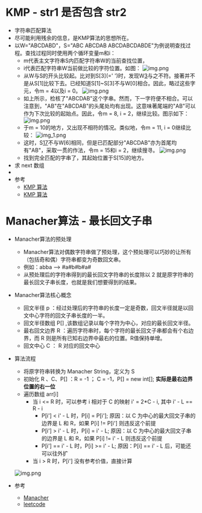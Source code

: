# KMP - str1 是否包含 str2

- 字符串匹配算法
- 尽可能利用残余的信息，是KMP算法的思想所在。
- 以W="ABCDABD"，S="ABC ABCDAB ABCDABCDABDE"为例说明查找过程。查找过程同时使用两个循环变量m和i：
    - m代表主文字符串S内匹配字符串W的当前查找位置，
    - i代表匹配字符串W当前做比较的字符位置。如图：
      ![img.png](../../../../../../resources/image/algoruthm/kmp-1.png)
    - 从W与S的开头比较起。比对到S[3](=' ')时，发现W[3](='D')与之不符。接著并不是从S[1]比较下去。已经知道S[1]~S[3]不与W[0]相合。因此，略过这些字元，令m = 4以及i = 0。
      ![img.png](../../../../../../resources/image/algoruthm/kmp-2.png)
    - 如上所示，检核了"ABCDAB"这个字串。然而，下一字符便不相合。可以注意到，"AB"在"ABCDAB"的头尾处均有出现。这意味著尾端的"AB"可以作为下次比较的起始点。因此，令m = 8, i = 2，继续比较。图示如下：
      ![img.png](../../../../../../resources/image/algoruthm/kmp-3.png)
    - 于m = 10的地方，又出现不相符的情况。类似地，令m = 11, i = 0继续比较：
      ![img_1.png](../../../../../../resources/image/algoruthm/kmp-4.png)
    - 这时，S[17](='C')不与W[6]相同，但是已匹配部分"ABCDAB"亦为首尾均有"AB"，采取一贯的作法，令m = 15和i = 2，继续搜寻。
      ![img.png](../../../../../../resources/image/algoruthm/kmp-5.png)
    - 找到完全匹配的字串了，其起始位置于S[15]的地方。
- 求 next 数组
-
- 参考
    - [KMP 算法](https://zq99299.github.io/dsalg-tutorial/dsalg-java-hsp/14/04.html#%E5%BA%94%E7%94%A8%E5%9C%BA%E6%99%AF-%E5%AD%97%E7%AC%A6%E4%B8%B2%E5%8C%B9%E9%85%8D%E9%97%AE%E9%A2%98)
    - [KMP 算法](https://www.cnblogs.com/zzuuoo666/p/9028287.html)

# Manacher算法 - 最长回文子串

- Manacher算法的预处理
    - Manacher算法对偶数字符串做了预处理，这个预处理可以巧妙的让所有（包括奇和偶）字符串都变为奇数回文串。
    - 例如：abba --> #a#b#b#a#
    - 从预处理后的字符串得到的最长回文字符串的长度除以 2 就是原字符串的最长回文子串长度，也就是我们想要得到的结果。
- Manacher算法核心概念
    - 回文半径 p ：经过处理后的字符串的长度一定是奇数，回文半径就是以回文中心字符的回文子串长度的一半。
    - 回文半径数组 P[] ,该数组记录以每个字符为中心，对应的最长回文半径。
    - 最右回文边界 R ：遍历字符串时，每个字符的最长回文子串都会有个右边界，而 R 则是所有已知右边界中最右的位置。R值保持单增。
    - 回文中心 C ： R 对应的回文中心
- 算法流程
    - 将原字符串转换为 Manacher String，定义为 S
    - 初始化 R 、C、P[] ：R = -1 ； C = -1，P[] = new int[]; **实际是最右边界位置的右一位**
    - 遍历数组 arr[i]
      - 当 i <= R 时，可以参考 i 相对于 C 的映射 i' = 2*C - i, 其中 i' - L ==  R - i
        - P[i'] < i' - L 时，P[i] = P[i']; 原因：以 C 为中心的最大回文子串的边界是 L 和 R，如果 P[i] != P[i'] 则违反这个前提
        - P[i'] > i' - L 时，P[i] = i' - L; 原因：以 C 为中心的最大回文子串的边界是 L 和 R，如果 P[i] != i' - L 则违反这个前提
        - P[i'] == i' - L 时，P[i] >=  i' - L; 原因：P[i] ==  i' - L 后，可能还可以往外扩
      - 当 i > R 时，P[i'] 没有参考价值，直接计算

    ![img.png](../../../../../../resources/image/algoruthm/manacher-1.png)

- 参考
    - [Manacher](https://liuchang.men/2020/12/29/%E6%9C%80%E9%95%BF%E5%9B%9E%E6%96%87%E5%AD%90%E4%B8%B2%E7%AE%97%E6%B3%95%E2%80%94%E2%80%94Manacher%E7%AE%97%E6%B3%95/)
    - [leetcode](https://leetcode.wang/leetCode-5-Longest-Palindromic-Substring.html)

